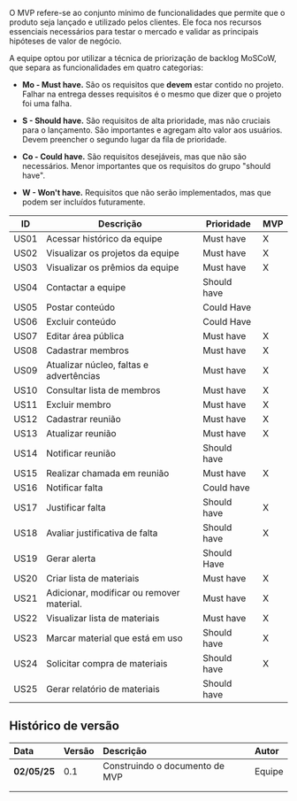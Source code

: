 O MVP refere-se ao conjunto mínimo de funcionalidades que permite que o produto seja lançado e utilizado pelos clientes. Ele foca nos recursos essenciais necessários para testar o mercado e validar as principais hipóteses de valor de negócio.

A equipe optou por utilizar a técnica de priorização de backlog MoSCoW, que separa as funcionalidades em quatro categorias:

- **Mo - Must have.** São os requisitos que **devem** estar contido no projeto. Falhar na entrega desses requisitos é o mesmo que dizer que o projeto foi uma falha.
  
- **S - Should have.** São requisitos de alta prioridade, mas não cruciais para o lançamento. São importantes e agregam alto valor aos usuários. Devem preencher o segundo lugar da fila de prioridade.

- **Co - Could have.** São requisitos desejáveis, mas que não são necessários. Menor importantes que os requisitos do grupo "should have".

- **W - Won't have.** Requisitos que não serão implementados, mas que podem ser incluídos futuramente.

| ID   | Descrição                                   | Prioridade  | MVP |
|------|--------------------------------------------|-------------|-----|
| US01 | Acessar histórico da equipe                | Must have   | X   |
| US02 | Visualizar os projetos da equipe           | Must have   | X   |
| US03 | Visualizar os prêmios da equipe            | Must have   | X   |
| US04 | Contactar a equipe                         | Should have   |   |
| US05 | Postar conteúdo                            | Could Have  |     |
| US06 | Excluir conteúdo                           | Could Have  |     |
| US07 | Editar área pública                        | Must have   | X   |
| US08 | Cadastrar membros                          | Must have   | X   |
| US09 | Atualizar núcleo, faltas e advertências    | Must have | X   |
| US10 | Consultar lista de membros                 | Must have |   X  |
| US11 | Excluir membro                             | Must have   | X   |
| US12 | Cadastrar reunião                          | Must have   | X   |
| US13 | Atualizar reunião                          | Must have   | X   |
| US14 | Notificar reunião                          | Should have |     |
| US15 | Realizar chamada em reunião                | Must have   | X   |
| US16 | Notificar falta                            | Could have  |     |
| US17 | Justificar falta                           | Should have |  X  |
| US18 | Avaliar justificativa de falta             | Should have |   X  |
| US19 | Gerar alerta                               | Should Have |     |
| US20 | Criar lista de materiais                   | Must have | X   |
| US21 | Adicionar, modificar ou remover material.  | Must have | X   |
| US22 | Visualizar lista de materiais              | Must have   | X   |
| US23 | Marcar material que está em uso            | Should have  | X    |
| US24 | Solicitar compra de materiais              | Should have  |  X   |
| US25 | Gerar relatório de materiais               | Should have | |

## Histórico de versão 
|**Data**|**Versão** |**Descrição** |**Autor**|
| :- | :- | :- | :- |
|**02/05/25**| 0.1 | Construindo o documento de MVP | Equipe |
|||||
|||||

